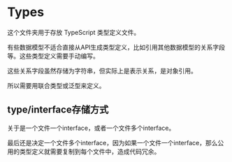 # Types

这个文件夹用于存放 TypeScript 类型定义文件。

有些数据模型不适合直接从API生成类型定义，比如引用其他数据模型的关系字段等。这些类型定义需要手动编写。

这些关系字段虽然存储为字符串，但实际上是表示关系，是对象引用。

所以需要用联合类型或泛型来定义。

## type/interface存储方式

关于是一个文件一个interface，或者一个文件多个interface。

最后还是决定一个文件多个interface，因为如果一个文件一个interface，那么公用的类型定义就需要复制到每个文件中，造成代码冗余。

